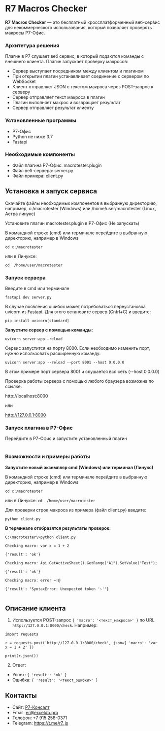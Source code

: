#  R7  Macros Checker 
**R7  Macros Checker** — это бесплатный кроссплатформенный веб-сервис для некоммерческого использования, который позволяет проверять макросы Р7-Офис.

### Архитетура решения 
 Плагин в Р7 слушает веб сервис, в который подаются команды с внешнего клиента. 
Плагин запускает проверку макросов:  

- Сервер выступает посредником между клиентом и плагином
- При открытии плагин устанавливает соединение с сервером по WebSocket
- Клиент отправляет JSON с текстом макроса через POST-запрос к серверу
- Сервер отправляет текст макроса в плагин
- Плагин выполняет макрос и возвращает результат
- Сервер отправляет результат клиенту
  





 



###  Установленные программы 

- Р7-Офис
- Python не ниже 3.7 
- Fastapi

### <a name="Необходимые-компоненты"></a>Необходимые компоненты 

- Файл плагина Р7-Офис: macrotester.plugin
- Файл веб-сервера: server.py
- Файл примера: client.py


## <a name="установка-и-запуск-сервиса"></a>Установка и запуск сервиса
Скачайте файлы необходимых компонентов в выбранную директорию, например, c:/macrotester (Windows) или /home/user/macrotester (Linux, Астра линукс)

Установите плагин macrotester.plugin в Р7-Офис (Не запускать)

В командной строке (cmd) или терминале перейдите в выбранную директорию, например в Windows
```
cd c:/macrotester
```
или в Линуксе:
```
cd  /home/user/macrotester
```
### <a name="Start-server"></a>Запуск сервера

Введите в cmd или терминале
```
fastapi dev server.py
```
В случае появления ошибок может потребоваться переустановка uvicorn из Fastapi. Для этого остановите сервер (Cntrl+C) и введите:
```
pip install uvicorn[standard]
```
<b>Запустите сервер с помощью команды:</b>
```
uvicorn server:app –reload
```
Сервис запустится на порту 8000. Если необходимо изменить порт, нужно использовать расширенную команду:
```
uvicorn server:app --reload --port 8001 --host 0.0.0.0
```
В этом примере порт сервера 8001 и слушается вся сеть (--host 0.0.0.0)

Проверка работы сервера с помощью любого браузера возможна по ссылке:

http://localhost:8000

или

http://127.0.0.1:8000


### <a name="Start-server"></a>Запуск плагина в Р7-Офис

Перейдите в Р7-Офис и запустите установленный плагин
<br><br>

### <b><a name="возможности-и-примеры-работы"></a>Возможности и примеры работы

Запустите новый экземпляр cmd (Windows) или терминал (Линукс)

</b>

В командной строке (cmd) или терминале перейдите в выбранную директорию, например в Windows
```
cd c:/macrotester
```
или в Линуксе:
``
cd  /home/user/macrotester
``

Для проверки строк макроса из примера (файл client.py) введите:
```
python client.py
```
<b>В терминале отобразятся результаты проверок:</b>

```
C:\macrotester\>python client.py

Checking macro: var x = 1 + 2

{'result': 'ok'}

Checking macro: Api.GetActiveSheet().GetRange("A1").SetValue("Test");

{'result': 'ok'}

Checking macro: error ~!@

{'result': "SyntaxError: Unexpected token '~'"}


```
## Описание клиента 

 1. Используется  POST-запрос `{ 'macro': '<текст_макроса>' }` по URL `http://127.0.0.1:8000/check`. Например:

```
import requests

r = requests.post('http://127.0.0.1:8000/check', json={ 'macro': 'var x = 1 + 2' })

print(r.json())
```

2. Ответ:
- Успех: `{ 'result': 'ok' }`
- Ошибка: `{ 'result': '<текст_ошибки>' }`

##  Контакты
- Сайт: [Р7-Консалт](https://r7-consult.ru/)
- Email: er@exceldb.pro
- Телефон: +7 915 258-0371
- Telegram: https://t.me/r7_js
